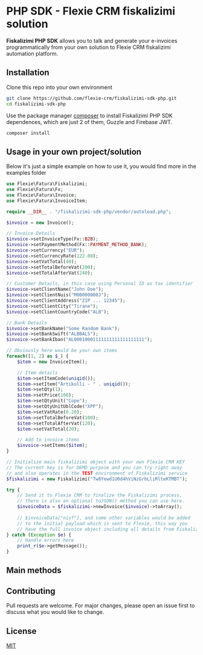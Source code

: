 # PHP SDK - Flexie CRM fiskalizimi solution

**Fiskalizimi PHP SDK** allows you to talk and generate your e-invoices programmatically from your own solution to Flexie CRM fiskalizimi automation platform.

## Installation

Clone this repo into your own environment

```bash
git clone https://github.com/flexie-crm/fiskalizimi-sdk-php.git
cd fiskalizimi-sdk-php
```

Use the package manager [composer](https://getcomposer.org/) to install Fiskalizimi PHP SDK dependences, which are just 2 of them, Guzzle and Firebase JWT.

```bash
composer install
```

## Usage in your own project/solution
Below it's just a simple example on how to use it, you would find more in the examples folder

```php
use Flexie\Fatura\Fiskalizimi;
use Flexie\Fatura\Fx;
use Flexie\Fatura\Invoice;
use Flexie\Fatura\InvoiceItem;

require __DIR__ . "/fiskalizimi-sdk-php/vendor/autoload.php";

$invoice = new Invoice();

// Invoice Details
$invoice->setInvoiceType(Fx::B2B);
$invoice->setPaymentMethod(Fx::PAYMENT_METHOD_BANK);
$invoice->setCurrency("EUR");
$invoice->setCurrencyRate(122.08);
$invoice->setVatTotal(40);
$invoice->setTotalBeforeVat(200);
$invoice->setTotalAfterVat(240);

// Customer Details, in this case using Personal ID as tax identifier
$invoice->setClientName("John Doe");
$invoice->setClientNuis("M00000000J");
$invoice->setClientAddress("ZIP ... 12345");
$invoice->setClientCity("Tirane");
$invoice->setClientCountryCode("ALB");

// Bank Details
$invoice->setBankName("Some Random Bank");
$invoice->setBankSwift("ALBBALS");
$invoice->setBankIban("AL00010001111111111111111111");

// Obviously here would be your own items
foreach([1, 2] as $_) {
    $item = new InvoiceItem();

    // Item details
    $item->setItemCode(uniqid());
    $item->setItem("Artikulli - " . uniqid());
    $item->setQty(1);
    $item->setPrice(100);
    $item->setQtyUnit("Cope");
    $item->setQtyUnitUblCode("XPP");
    $item->setVatRate(0.20);
    $item->setTotalBeforeVat(100);
    $item->setTotalAfterVat(120);
    $item->setVatTotal(20);

    // Add to invoice items
    $invoice->setItems($item);
}

// Initialize main fiskalizimi object with your own Flexie CRM KEY
// The current key is for DEMO purpose and you can try right away
// and also operates in the TEST environment of Fiskalizimi service 
$fiskalizimi = new Fiskalizimi("Tw8Yewd1U0d4hViNzGrbLliRlteKTMBT");

try {
    // Send it to Flexie CRM to finalize the Fiskalizimi process,
    // there is also an optional toJSON() method you can use here.
    $invoiceData = $fiskalizimi->newInvoice($invoice)->toArray();
    
    // $invoiceData["nivf"], and some other variables would be added 
    // to the initial payload which is sent to Flexie, this way you 
    // have the full invoice object including all details from Fiskalizimi
} catch (Exception $e) {
    // Handle errors here
    print_r($e->getMessage());
}
```

## Main methods


## Contributing
Pull requests are welcome. For major changes, please open an issue first to discuss what you would like to change.

## License
[MIT](https://choosealicense.com/licenses/mit/)
